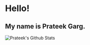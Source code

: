 # Hello!
## My name is Prateek Garg.
 
 ![Prateek's Github Stats](https://github-readme-stats.vercel.app/api?username=Nautilus3000&show_icons=true&theme=tokyonight)
 
<!---
Nautilus3000/Nautilus3000 is a ✨ special ✨ repository because its `README.md` (this file) appears on your GitHub profile.
You can click the Preview link to take a look at your changes.
--->
